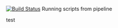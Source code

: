[![Build Status](http://13.250.36.182/buildStatus/icon?job=Jenkins-to-github)](http://13.250.36.182/job/Jenkins-to-github/) 
Running scripts from pipeline



test

